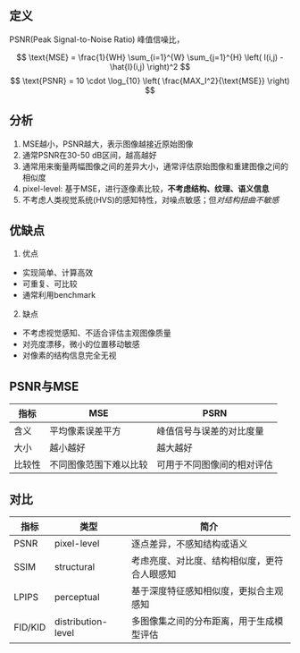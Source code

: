 ## 定义
PSNR(Peak Signal-to-Noise Ratio) 峰值信噪比，

$$
\text{MSE} = \frac{1}{WH} \sum_{i=1}^{W} \sum_{j=1}^{H} \left( I(i,j) - \hat{I}(i,j) \right)^2
$$
$$
\text{PSNR} = 10 \cdot \log_{10} \left( \frac{MAX_I^2}{\text{MSE}} \right)
$$

## 分析
1. MSE越小，PSNR越大，表示图像越接近原始图像
2. 通常PSNR在30-50 dB区间，越高越好
3. 通常用来衡量两幅图像之间的差异大小，通常评估原始图像和重建图像之间的相似度
4. pixel-level: 基于MSE，进行逐像素比较，**不考虑结构、纹理、语义信息**
5. 不考虑人类视觉系统(HVS)的感知特性，对噪点敏感；但*对结构扭曲不敏感*

## 优缺点
1. 优点
- 实现简单、计算高效
- 可重复、可比较
- 通常利用benchmark

2. 缺点
- 不考虑视觉感知、不适合评估主观图像质量
- 对亮度漂移，微小的位置移动敏感
- 对像素的结构信息完全无视

## PSNR与MSE
|指标|MSE|PSRN|
|--|--|--|
|含义|平均像素误差平方|峰值信号与误差的对比度量|
|大小|越小越好|越大越好|
|比较性|不同图像范围下难以比较|可用于不同图像间的相对评估|

## 对比
|指标|类型|简介|
|--|--|--|
|PSNR| pixel-level| 逐点差异，不感知结构或语义|
|SSIM| structural| 考虑亮度、对比度、结构相似度，更符合人眼感知|
|LPIPS| perceptual| 基于深度特征感知相似度，更拟合主观感知|
|FID/KID| distribution-level| 多图像集之间的分布距离，用于生成模型评估|
